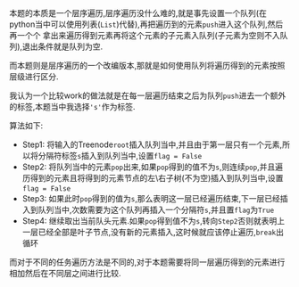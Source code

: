 本题的本质是一个层序遍历,层序遍历没什么难的,就是事先设置一个队列(在python当中可以使用列表(`List`)代替),再把遍历到的元素`push`进入这个队列,然后再一个个
拿出来遍历得到元素再将这个元素的子元素入队列(子元素为空则不入队列),退出条件就是队列为空.

而本题则是层序遍历的一个改编版本,那就是如何使用队列将遍历得到的元素按照层级进行区分.

我认为一个比较work的做法就是在每一层遍历结束之后为队列`push`进去一个额外的标签,本题当中我选择`'s'`作为标签.

算法如下:
* Step1: 将输入的Treenode`root`插入队列当中,并且由于第一层只有一个元素,所以将分隔符标签`s`插入到队列当中,设置`flag = False`
* Step2: 将队列当中的元素`pop`出来,如果`pop`得到的值不为`s`,则连续`pop`,并且遍历得到的元素且将得到的元素节点的左\右子树(不为空)插入到队列当中,设置`flag = False`
* Step3: 如果此时`pop`得到的值为`s`,那么表明这一层已经遍历结束,下一层已经插入到队列当中,次数需要为这个队列再插入一个分隔符`s`,并且置`flag`为`True`
* Step4: 继续取出当前队头元素.如果`pop`得到值不为`s`,转向`Step2`否则就表明上一层已经全部是叶子节点,没有新的元素插入,这时候就应该停止遍历,`break`出循环

而对于不同的任务遍历方法是不同的,对于本题需要将同一层遍历得到的元素进行相加然后在不同层之间进行比较.
